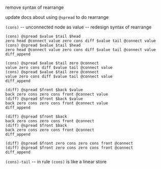 remove syntax of rearrange

update docs about using `@spread` to do rearrange



`(cons)` -- unconnected node as value -- redesign syntax of rearrange

```
(cons) @spread $value $tail $head
zero head @connect value zero cons diff $value tail @connect value
(cons) @spread $value $tail $head
zero head @connect value zero cons diff $value tail @connect value
diff_append
```

```
(cons) @spread $value $tail zero @connect
value zero cons diff $value tail @connect value
(cons) @spread $value $tail zero @connect
value zero cons diff $value tail @connect value
diff_append
```

```
(diff) @spread $front $back $value
back zero cons zero cons front @connect value
(diff) @spread $front $back $value
back zero cons zero cons front @connect value
diff_append
```

```
(diff) @spread $front $back
back zero cons zero cons front @connect
(diff) @spread $front $back
back zero cons zero cons front @connect
diff_append
```

```
(diff) @spread $front zero cons zero cons front @connect
(diff) @spread $front zero cons zero cons front @connect
diff_append
```

`(cons)-tail` -- in rule `(cons)` is like a linear store
